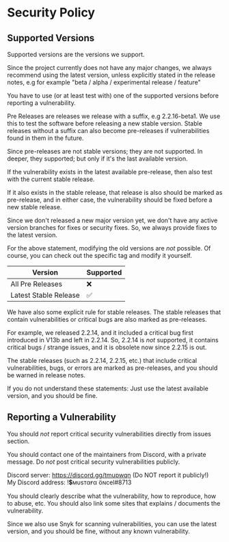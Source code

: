 # Security Policy

## Supported Versions

Supported versions are the versions we support.

Since the project currently does not have any major changes, we always
recommend using the latest version, unless explicitly stated in the release notes,
e.g for example "beta / alpha / experimental release / feature"

You have to use (or at least test with) one of the supported versions before reporting
a vulnerability.

Pre Releases are releases we release with a suffix, e.g 2.2.16-beta1. We use this to
test the software before releasing a new stable version. Stable releases without a suffix can also
become pre-releases if vulnerabilities found in them in the future.

Since pre-releases are not stable versions; they are not supported. In deeper,
they supported; but only if it's the last available version.

If the vulnerability exists in the latest available pre-release, then
also test with the current stable release.

If it also exists in the stable release, that release is also should be marked as pre-release, 
and in either case, the vulnerability should be fixed before a new stable release.

Since we don't released a new major version yet, we don't have any active
version branches for fixes or security fixes. So, we always provide fixes to the latest version.

For the above statement, modifying the old versions are _not_ possible. Of course, you can check out the specific tag and modify it yourself.

| Version | Supported          |
| ------- | ------------------ |
| All Pre Releases   | :x:                |
| Latest Stable Release   | :white_check_mark: |

We have also some explicit rule for stable releases. The stable releases that contain vulnerabilities or
critical bugs are also marked as pre-releases.

For example, we released 2.2.14, and it included a critical bug first introduced in V13b and left in 2.2.14. 
So, 2.2.14 is _not_ supported, it contains critical bugs / strange issues, and it is obsolete now since 2.2.15 is out.

The stable releases (such as 2.2.14, 2.2.15, etc.) that include critical vulnerabilities, bugs, or errors
are marked as pre-releases, and you should be warned in release notes.

If you do not understand these statements: Just use the latest available version, and you should
be fine.

## Reporting a Vulnerability

You should _not_ report critical security vulnerabilities directly from
issues section.

You should contact one of the maintainers from Discord, with a
private message. Do _not_ post critical security vulnerabilities publicly.

Discord server: https://discord.gg/tmupwqn (Do NOT report it publicly!)  
My Discord address: !💲мυѕтαғα öɴcel#8713

You should clearly describe what the vulnerability, how to reproduce, how to abuse, etc. You should
also link some sites that explains / documents the vulnerability.

Since we also use Snyk for scanning vulnerabilities, you can use the latest version, and you should be fine, without any known vulnerability.
